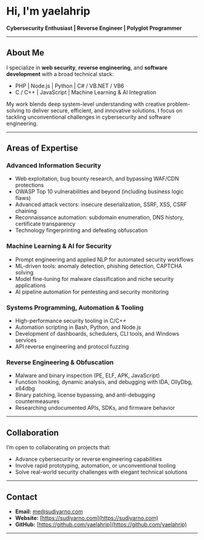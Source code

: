 # Hi, I'm yaelahrip

**Cybersecurity Enthusiast | Reverse Engineer | Polyglot Programmer**

---

## About Me
I specialize in **web security**, **reverse engineering**, and **software development** with a broad technical stack:

- PHP | Node.js | Python | C# / VB.NET / VB6  
- C / C++ | JavaScript | Machine Learning & AI Integration  

My work blends deep system-level understanding with creative problem-solving to deliver secure, efficient, and innovative solutions. I focus on tackling unconventional challenges in cybersecurity and software engineering.

---

## Areas of Expertise

### Advanced Information Security
- Web exploitation, bug bounty research, and bypassing WAF/CDN protections  
- OWASP Top 10 vulnerabilities and beyond (including business logic flaws)  
- Advanced attack vectors: insecure deserialization, SSRF, XSS, CSRF chaining  
- Reconnaissance automation: subdomain enumeration, DNS history, certificate transparency  
- Technology fingerprinting and defeating obfuscation  

### Machine Learning & AI for Security
- Prompt engineering and applied NLP for automated security workflows  
- ML-driven tools: anomaly detection, phishing detection, CAPTCHA solving  
- Model fine-tuning for malware classification and niche security applications  
- AI pipeline automation for pentesting and security monitoring  

### Systems Programming, Automation & Tooling
- High-performance security tooling in C/C++  
- Automation scripting in Bash, Python, and Node.js  
- Development of dashboards, schedulers, CLI tools, and Windows services  
- API reverse engineering and protocol fuzzing  

### Reverse Engineering & Obfuscation
- Malware and binary inspection (PE, ELF, APK, JavaScript)  
- Function hooking, dynamic analysis, and debugging with IDA, OllyDbg, x64dbg  
- Binary patching, license bypassing, and anti-debugging countermeasures  
- Researching undocumented APIs, SDKs, and firmware behavior  

---

## Collaboration
I’m open to collaborating on projects that:
- Advance cybersecurity or reverse engineering capabilities  
- Involve rapid prototyping, automation, or unconventional tooling  
- Solve real-world security challenges with elegant technical solutions  

---

## Contact
- **Email:** [me@sudiyarno.com](mailto:me@sudiyarno.com)  
- **Website:** [https://sudiyarno.com](https://sudiyarno.com)  
- **GitHub:** [https://github.com/yaelahrip](https://github.com/yaelahrip)  

---

<!---
yaelahrip/yaelahrip is a special repository because its `README.md` appears on your GitHub profile.
--->
